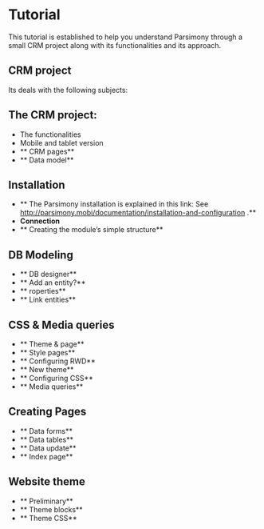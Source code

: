 Tutorial
====================

This tutorial is established to help you understand Parsimony through a small CRM project along with its functionalities and its approach.

## CRM project

Its deals with the following subjects:

## The CRM project:

* The functionalities
* Mobile and tablet version
* ** CRM pages**
* ** Data model**

## Installation

* ** The Parsimony installation is explained in this link: See http://parsimony.mobi/documentation/installation-and-configuration .**
* **Connection**
* ** Creating the module’s simple structure**

## DB Modeling

* ** DB designer**
* ** Add an entity?**
* ** roperties**
* ** Link entities**

## CSS & Media queries

* ** Theme & page**
* ** Style pages**
* ** Configuring RWD**
* ** New theme**
* ** Configuring CSS**
* ** Media queries**

## Creating Pages

* ** Data forms**
* ** Data tables**
* ** Data update**
* ** Index page**

## Website theme

* ** Preliminary**
* ** Theme blocks**
* ** Theme CSS**
